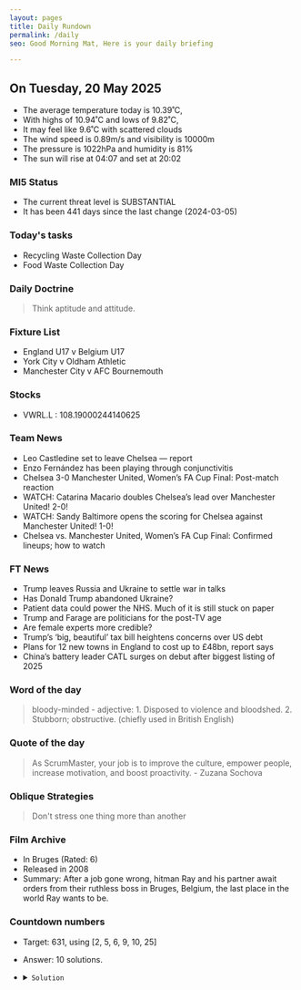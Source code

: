 ```yaml
---
layout: pages
title: Daily Rundown
permalink: /daily
seo: Good Morning Mat, Here is your daily briefing

---
```


<!-- weather_marker starts -->
## On Tuesday, 20 May 2025

- The average temperature today is 10.39˚C,
- With highs of 10.94˚C and lows of 9.82˚C,
- It may feel like 9.6˚C with scattered clouds
- The wind speed is 0.89m/s and visibility is 10000m
- The pressure is 1022hPa and humidity is 81%
- The sun will rise at 04:07 and set at 20:02

<!-- weather_marker ends -->

### MI5 Status
<!-- threat_marker starts -->
- The current threat level is <span class="highlighter">SUBSTANTIAL</span>
- It has been 441 days since the last change (2024-03-05)

<!-- threat_marker ends -->

### Today's tasks
<!-- task_marker starts -->
- Recycling Waste Collection Day
- Food Waste Collection Day

<!-- task_marker ends -->

### Daily Doctrine
<!-- doctrine_marker starts -->
> Think aptitude and attitude.
<!-- doctrine_marker ends -->

### Fixture List

<!-- fixture_marker starts -->
- England U17 v Belgium U17
- York City v Oldham Athletic
- Manchester City v AFC Bournemouth
<!-- fixture_marker ends -->


### Stocks

<!-- stocks_marker starts -->

- VWRL.L : 108.19000244140625 

<!-- stocks_marker ends -->


### Team News
<!-- news_marker starts -->

 - Leo Castledine set to leave Chelsea — report
 - Enzo Fernández has been playing through conjunctivitis
 - Chelsea 3-0 Manchester United, Women’s FA Cup Final: Post-match reaction
 - WATCH: Catarina Macario doubles Chelsea’s lead over Manchester United! 2-0!
 - WATCH: Sandy Baltimore opens the scoring for Chelsea against Manchester United! 1-0!
 - Chelsea vs. Manchester United, Women’s FA Cup Final: Confirmed lineups; how to watch

<!-- news_marker ends -->

### FT News

<!-- ftnews_marker starts -->

 - Trump leaves Russia and Ukraine to settle war in talks
 - Has Donald Trump abandoned Ukraine?
 - Patient data could power the NHS. Much of it is still stuck on paper
 - Trump and Farage are politicians for the post-TV age
 - Are female experts more credible?
 - Trump’s ‘big, beautiful’ tax bill heightens concerns over US debt
 - Plans for 12 new towns in England to cost up to £48bn, report says
 - China’s battery leader CATL surges on debut after biggest listing of 2025

<!-- ftnews_marker ends -->

### Word of the day

<!-- word_marker starts -->

 > bloody-minded - adjective: 1. Disposed to violence and bloodshed. 2. Stubborn; obstructive. (chiefly used in British English)

<!-- word_marker ends -->


### Quote of the day
<!-- quote_marker starts -->

> As ScrumMaster, your job is to improve the culture, empower people, increase motivation, and boost proactivity. - Zuzana Sochova

<!-- quote_marker ends -->

### Oblique Strategies
<!-- eno_marker starts -->
> Don't stress one thing more than another

<!-- eno_marker ends -->

### Film Archive

<!-- film_marker starts -->
- In Bruges (Rated: 6)
- Released in 2008
- Summary: After a job gone wrong, hitman Ray and his partner await orders from their ruthless boss in Bruges, Belgium, the last place in the world Ray wants to be.
<!-- film_marker ends -->

### Countdown numbers
<!-- game_marker starts -->

- Target: 631, using [2, 5, 6, 9, 10, 25]
- Answer: 10 solutions.

- <details><summary><code>Solution</code></summary>

  Solution: 25 x 10 x 5 / 2 + 6

   </details>

<!-- game_marker ends -->
